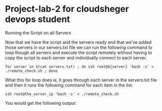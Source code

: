 # Project-lab-2 for cloudsheger devops student

Running the Script on all Servers

Now that we have the script and the servers ready and that we've added those servers in our servers.txt file we can run the following command to loop though all servers and execute the script remotely without having to copy the script to each server and individually connect to each server. 

```
for server in $(cat servers.txt) ; do ssh root@${server} 'bash -s' < ./remote_check.sh ; done
```
What this for loop does is, it goes through each server in the servers.txt file and then it runs the following command for each item in the list:

```
ssh root@the_server_ip 'bash -s' < ./remote_check.sh
```
You would get the following output:

